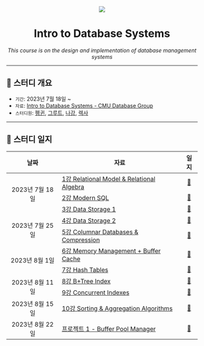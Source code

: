 <div align="center">
    <a
        height="200px"
        href="https://youtube.com/playlist?list=PLSE8ODhjZXjaKScG3l0nuOiDTTqpfnWFf"
    >
        <img src="https://i.ytimg.com/vi/uikbtpVZS2s/hqdefault.jpg?sqp=-oaymwEXCNACELwBSFryq4qpAwkIARUAAIhCGAE=&rs=AOn4CLCmNpsniFx3BvtYZIkhV1a1O-CBvw"/>
    </a>
    <h1>Intro to Database Systems</h1>
    <p><i>This course is on the design and implementation of database management systems</i></p>
</div>

---

## 📌 스터디 개요

- `기간`: 2023년 7월 18일 ~
- `자료`: [Intro to Database Systems - CMU Database Group](https://youtube.com/playlist?list=PLSE8ODhjZXjaKScG3l0nuOiDTTqpfnWFf)
- `스터디원`: [펭귄](https://github.com/CoodingPenguin), [그루트](https://github.com/iamgroooooot), [나강](https://github.com/nagunt), [렉사](https://github.com/jonyejin)

---

## 📝 스터디 일지

<table>
  <thead>
    <tr>
      <th style="text-align:center;">날짜</th>
      <th style="text-align:center;">자료</th>
      <th style="text-align:center;">일지</th>
    </tr>
  </thead>
  <tbody>
    <tr>
        <td style="text-align:center;" rowspan="3">2023년 7월 18일</td>
        <td><a href="https://youtu.be/uikbtpVZS2s">1강 Relational Model & Relational Algebra</a></td>
        <td style="text-align:center;"><a href="https://github.com/team-mabub/mabub-study/issues/1">📝</a></td>
    </tr>
    <tr>
        <td><a href="https://youtu.be/II5qNuxfSoo">2강 Modern SQL</a></td>
        <td style="text-align:center;"><a href="https://github.com/team-mabub/mabub-study/issues/2">📝</a></td>
    </tr>
    <tr>
        <td><a href="https://youtu.be/2HtfGdsrwqA">3강 Data Storage 1</a></td>
        <td style="text-align:center;"><a href="https://github.com/team-mabub/mabub-study/issues/3">📝</a></td>
    </tr>
    <tr>
        <td style="text-align:center;" rowspan="2">2023년 7월 25일</td>
        <td><a href="https://youtu.be/q4W5r3GR0OU">4강 Data Storage 2</a></td>
        <td style="text-align:center;"><a href="https://github.com/team-mabub/mabub-study/issues/4">📝</a></td>
    </tr>
    <tr>
        <td><a href="https://youtu.be/q4W5r3GR0OU">5강 Columnar Databases & Compression</a></td>
        <td style="text-align:center;"><a href="https://github.com/team-mabub/mabub-study/issues/5">📝</a></td>
    </tr>
    <tr>
        <td style="text-align:center;" rowspan="2">2023년 8월 1일</td>
        <td><a href="https://youtu.be/Y9H2HaRKOIw">6강 Memory Management + Buffer Cache</a></td>
        <td style="text-align:center;"><a href="https://github.com/team-mabub/mabub-study/issues/6">📝</a></td>
    </tr>
    <tr>
        <td><a href="https://youtu.be/9yUlSabzVwQ">7강 Hash Tables</a></td>
        <td style="text-align:center;"><a href="https://github.com/team-mabub/mabub-study/issues/7">📝</a></td>
    </tr>
    <tr>
        <td style="text-align:center;" rowspan="2">2023년 8월 11일</td>
        <td><a href="https://youtu.be/9QPr8Ufzt5M">8강 B+Tree Index</a></td>
        <td style="text-align:center;"><a href="https://github.com/team-mabub/mabub-study/issues/8">📝</a></td>
    </tr>
    <tr>
        <td><a href="https://youtu.be/5KClozM1jjw">9강 Concurrent Indexes</a></td>
        <td style="text-align:center;"><a href="https://github.com/team-mabub/mabub-study/issues/9">📝</a></td>
    </tr>
    <tr>
        <td style="text-align:center;">2023년 8월 15일</td>
        <td><a href="https://youtu.be/CMzf9Az1vl4">10강 Sorting & Aggregation Algorithms</a></td>
        <td style="text-align:center;"><a href="https://github.com/team-mabub/mabub-study/issues/10">📝</a></td>
    </tr>
    <tr>
        <td style="text-align:center;">2023년 8월 22일</td>
        <td><a href="https://15445.courses.cs.cmu.edu/fall2022/project1/">프로젝트 1 - Buffer Pool Manager</a></td>
        <td style="text-align:center;"><a href="https://github.com/team-mabub/mabub-study/issues/12">📝</a></td>
    </tr>
  </tbody>
</table>
